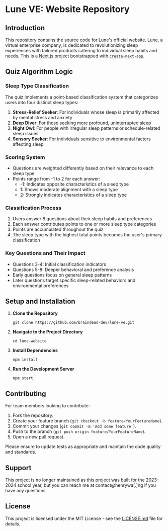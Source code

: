 # Lune VE: Website Repository

## Introduction
This repository contains the source code for Lune's official website. Lune, a virtual enterprise company, is dedicated to revolutionizing sleep experiences with tailored products catering to individual sleep habits and needs. This is a [Next.js](https://nextjs.org/) project bootstrapped with [`create-next-app`](https://github.com/vercel/next.js/tree/canary/packages/create-next-app).

## Quiz Algorithm Logic

### Sleep Type Classification
The quiz implements a point-based classification system that categorizes users into four distinct sleep types:

1. **Stress-Relief Seeker**: For individuals whose sleep is primarily affected by mental stress and anxiety
2. **Deep Diver**: For those seeking more profound, uninterrupted sleep
3. **Night Owl**: For people with irregular sleep patterns or schedule-related sleep issues
4. **Sensory Seeker**: For individuals sensitive to environmental factors affecting sleep

### Scoring System
- Questions are weighted differently based on their relevance to each sleep type
- Points range from -1 to 2 for each answer:
  - -1: Indicates opposite characteristics of a sleep type
  - 1: Shows moderate alignment with a sleep type
  - 2: Strongly indicates characteristics of a sleep type

### Classification Process
1. Users answer 8 questions about their sleep habits and preferences
2. Each answer contributes points to one or more sleep type categories
3. Points are accumulated throughout the quiz
4. The sleep type with the highest total points becomes the user's primary classification

### Key Questions and Their Impact
- Questions 3-4: Initial classification indicators
- Questions 5-8: Deeper behavioral and preference analysis
- Early questions focus on general sleep patterns
- Later questions target specific sleep-related behaviors and environmental preferences

## Setup and Installation

1. **Clone the Repository**
   ```
   git clone https://github.com/braindead-dev/lune-ve.git
   ```

2. **Navigate to the Project Directory**
   ```
   cd lune-website
   ```

3. **Install Dependencies**
   ```
   npm install
   ```

4. **Run the Development Server**
   ```
   npm start
   ```

## Contributing

For team members looking to contribute:

1. Fork the repository.
2. Create your feature branch (`git checkout -b feature/YourFeatureName`).
3. Commit your changes (`git commit -m 'Add some feature'`).
4. Push to the branch (`git push origin feature/YourFeatureName`).
5. Open a new pull request.

Please ensure to update tests as appropriate and maintain the code quality and standards.

## Support
This project is no longer maintained as this project was built for the 2023-2024 school year, but you can reach me at contact@henrywa[.]ng if you have any questions.

## License
This project is licensed under the MIT License - see the [LICENSE.md](LICENSE.md) file for details.
